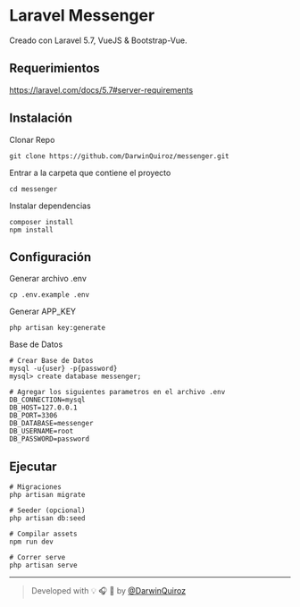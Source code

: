 # Laravel Messenger
Creado con Laravel 5.7, VueJS & Bootstrap-Vue.

## Requerimientos
https://laravel.com/docs/5.7#server-requirements

## Instalación
Clonar Repo

```
git clone https://github.com/DarwinQuiroz/messenger.git
```

Entrar a la carpeta que contiene el proyecto
```
cd messenger
```

Instalar dependencias
```
composer install
npm install
```

## Configuración

Generar archivo .env
```
cp .env.example .env
```

Generar APP_KEY
```
php artisan key:generate
```

Base de Datos

```
# Crear Base de Datos
mysql -u{user} -p{password}
mysql> create database messenger;
```

```
# Agregar los siguientes parametros en el archivo .env
DB_CONNECTION=mysql
DB_HOST=127.0.0.1
DB_PORT=3306
DB_DATABASE=messenger
DB_USERNAME=root
DB_PASSWORD=password
```


## Ejecutar

```
# Migraciones
php artisan migrate

# Seeder (opcional)
php artisan db:seed

# Compilar assets
npm run dev

# Correr serve
php artisan serve
```

---

> Developed with :bulb: :headphones: :beer: by [@DarwinQuiroz](https://github.com/DarwinQuiroz)
